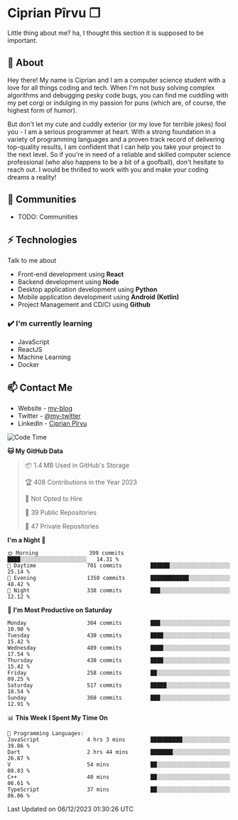 # Ciprian Pîrvu ❐

Little thing about me? ha, I thought this section it is supposed to be important.

## 🧐 About

Hey there! My name is Ciprian and I am a computer science student with a love for all things coding and tech. When I'm not busy solving complex algorithms and debugging pesky code bugs, you can find me cuddling with my pet corgi or indulging in my passion for puns (which are, of course, the highest form of humor).

But don't let my cute and cuddly exterior (or my love for terrible jokes) fool you - I am a serious programmer at heart. With a strong foundation in a variety of programming languages and a proven track record of delivering top-quality results, I am confident that I can help you take your project to the next level. So if you're in need of a reliable and skilled computer science professional (who also happens to be a bit of a goofball), don't hesitate to reach out. I would be thrilled to work with you and make your coding dreams a reality!

## 👯 Communities

-   TODO: Communities

## ⚡ Technologies

Talk to me about

-   Front-end development using **React**
-   Backend development using **Node**
-   Desktop application development using **Python**
-   Mobile application development using **Android (Kotlin)**
-   Project Management and CD/CI using **Github**

### ✔️ I'm currently learning

-   JavaScript
-   ReactJS
-   Machine Learning
-   Docker

## 📫 Contact Me

-   Website - [my-blog]()
-   Twitter - [@my-twitter]()
-   LinkedIn - [Ciprian Pîrvu](https://www.linkedin.com/in/p%C3%AErvu-ciprian-cristian-4415991b1/)

<!--START_SECTION:waka-->
![Code Time](http://img.shields.io/badge/Code%20Time-1%2C846%20hrs%2015%20mins-blue)

**🐱 My GitHub Data** 

> 📦 1.4 MB Used in GitHub's Storage 
 > 
> 🏆 408 Contributions in the Year 2023
 > 
> 🚫 Not Opted to Hire
 > 
> 📜 39 Public Repositories 
 > 
> 🔑 47 Private Repositories 
 > 
**I'm a Night 🦉** 

```text
🌞 Morning                399 commits         ████░░░░░░░░░░░░░░░░░░░░░   14.31 % 
🌆 Daytime                701 commits         ██████░░░░░░░░░░░░░░░░░░░   25.14 % 
🌃 Evening                1350 commits        ████████████░░░░░░░░░░░░░   48.42 % 
🌙 Night                  338 commits         ███░░░░░░░░░░░░░░░░░░░░░░   12.12 % 
```
📅 **I'm Most Productive on Saturday** 

```text
Monday                   304 commits         ███░░░░░░░░░░░░░░░░░░░░░░   10.90 % 
Tuesday                  430 commits         ████░░░░░░░░░░░░░░░░░░░░░   15.42 % 
Wednesday                489 commits         ████░░░░░░░░░░░░░░░░░░░░░   17.54 % 
Thursday                 430 commits         ████░░░░░░░░░░░░░░░░░░░░░   15.42 % 
Friday                   258 commits         ██░░░░░░░░░░░░░░░░░░░░░░░   09.25 % 
Saturday                 517 commits         █████░░░░░░░░░░░░░░░░░░░░   18.54 % 
Sunday                   360 commits         ███░░░░░░░░░░░░░░░░░░░░░░   12.91 % 
```


📊 **This Week I Spent My Time On** 

```text
💬 Programming Languages: 
JavaScript               4 hrs 3 mins        ██████████░░░░░░░░░░░░░░░   39.86 % 
Dart                     2 hrs 44 mins       ███████░░░░░░░░░░░░░░░░░░   26.87 % 
V                        54 mins             ██░░░░░░░░░░░░░░░░░░░░░░░   08.83 % 
C++                      40 mins             ██░░░░░░░░░░░░░░░░░░░░░░░   06.61 % 
TypeScript               37 mins             ██░░░░░░░░░░░░░░░░░░░░░░░   06.06 % 
```


 Last Updated on 06/12/2023 01:30:26 UTC
<!--END_SECTION:waka-->
